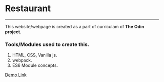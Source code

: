 # Restaurant

---

This website/webpage is created as a part of curriculam of **The Odin project**.

### Tools/Modules used to create this.

1. HTML, CSS, Vanilla js.
2. webpack.
3. ES6 Module concepts.

[Demo Link](https://sunilpatilsnd.github.io/Restaurant/)
